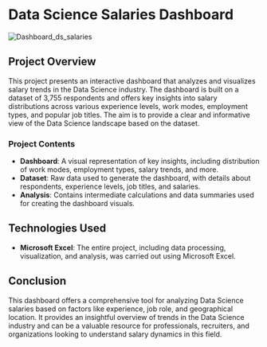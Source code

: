 # Data Science Salaries Dashboard
![Dashboard_ds_salaries](https://github.com/user-attachments/assets/45953d3a-4e6a-4aad-8dce-c2f153ebee2d)


## Project Overview

This project presents an interactive dashboard that analyzes and visualizes salary trends in the Data Science industry. The dashboard is built on a dataset of 3,755 respondents and offers key insights into salary distributions across various experience levels, work modes, employment types, and popular job titles. The aim is to provide a clear and informative view of the Data Science landscape based on the dataset.

### Project Contents

- **Dashboard**: A visual representation of key insights, including distribution of work modes, employment types, salary trends, and more.
- **Dataset**: Raw data used to generate the dashboard, with details about respondents, experience levels, job titles, and salaries.
- **Analysis**: Contains intermediate calculations and data summaries used for creating the dashboard visuals.

## Technologies Used

- **Microsoft Excel**: The entire project, including data processing, visualization, and analysis, was carried out using Microsoft Excel.

## Conclusion

This dashboard offers a comprehensive tool for analyzing Data Science salaries based on factors like experience, job role, and geographical location. It provides an insightful overview of trends in the Data Science industry and can be a valuable resource for professionals, recruiters, and organizations looking to understand salary dynamics in this field.
